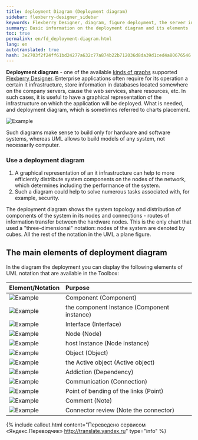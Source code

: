 ```yaml
---
title: deployment Diagram (Deployment diagram)
sidebar: flexberry-designer_sidebar
keywords: Flexberry Designer, diagram, figure deployment, the server infrastructure
summary: Basic information on the deployment diagram and its elements
toc: true
permalink: en/fd_deployment-diagram.html
lang: en
autotranslated: true
hash: 3e2703f2f24ff61bd24277a632c77a874b22b712036d8da39d1ced4a80676546
---
```


**Deployment diagram** - one of the available [kinds of graphs](fd_editing-diagram.html) supported [Flexberry Designer](fd_flexberry-designer.html).
Enterprise applications often require for its operation a certain it infrastructure, store information in databases located somewhere on the company servers, cause the web services, share resources, etc. In such cases, it is useful to have a graphical representation of the infrastructure on which the application will be deployed. What is needed, and deployment diagram, which is sometimes referred to charts placement.

![Example](/images/pages/products/flexberry-designer/diagram/deployment-diagram.png)

Such diagrams make sense to build only for hardware and software systems, whereas UML allows to build models of any system, not necessarily computer.

### Use a deployment diagram

1. A graphical representation of an it infrastructure can help to more efficiently distribute system components on the nodes of the network, which determines including the performance of the system.
2. Such a diagram could help to solve numerous tasks associated with, for example, security.

The deployment diagram shows the system topology and distribution of components of the system in its nodes and connections - routes of information transfer between the hardware nodes. This is the only chart that used a "three-dimensional" notation: nodes of the system are denoted by cubes. All the rest of the notation in the UML a plane figure.

## The main elements of deployment diagram

In the diagram the deployment you can display the following elements of UML notation that are available in the Toolbox:

Element/Notation | Purpose
:--------------------------------|:----------------------------------------------------------
![Example](/images/pages/products/flexberry-designer/diagram/component.jpg) | Component (Component)
![Example](/images/pages/products/flexberry-designer/diagram/componentinstance.jpg) | the component Instance (Component instance)
![Example](/images/pages/products/flexberry-designer/diagram/interface.jpg) | Interface (Interface)
![Example](/images/pages/products/flexberry-designer/diagram/node.jpg) | Node (Node)
![Example](/images/pages/products/flexberry-designer/diagram/nodeinstance.jpg) | host Instance (Node instance)
![Example](/images/pages/products/flexberry-designer/diagram/instance.jpg) | Object (Object)
![Example](/images/pages/products/flexberry-designer/diagram/activeobject1.jpg) | the Active object (Active object)
![Example](/images/pages/products/flexberry-designer/diagram/dependency1.jpg) | Addiction (Dependency)
![Example](/images/pages/products/flexberry-designer/diagram/connection.jpg) | Communication (Connection)
![Example](/images/pages/products/flexberry-designer/diagram/corner.jpg) | Point of bending of the links (Point)
![Example](/images/pages/products/flexberry-designer/diagram/note.jpg) | Comment (Note)
![Example](/images/pages/products/flexberry-designer/diagram/noteconn.jpg) | Connector review (Note the connector)



{% include callout.html content="Переведено сервисом «Яндекс.Переводчик» <http://translate.yandex.ru>" type="info" %}